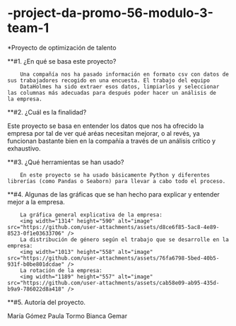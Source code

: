 # -project-da-promo-56-modulo-3-team-1

*Proyecto de optimización de talento

**#1. ¿En qué se basa este proyecto?

		Una compañía nos ha pasado información en formato csv con datos de sus trabajadores recogido en una encuesta. El trabajo del equipo
		DataHolmes ha sido extraer esos datos, limpiarlos y seleccionar las columnas más adecuadas para después poder hacer un análisis de       la empresa.
	 
**#2. ¿Cuál es la finalidad?

   Este proyecto se basa en entender los datos que nos ha ofrecido la empresa por tal de ver qué aréas necesitan mejorar, o al revés, ya 			 funcionan bastante bien en la compañía a través de un análisis crítico y exhaustivo.

**#3. ¿Qué herramientas se han usado?

		En este proyecto se ha usado básicamente Python y diferentes librerías (como Pandas o Seaborn) para llevar a cabo todo el proceso.
  
**#4. Algunas de las gráficas que se han hecho para explicar y entender mejor a la empresa.

		La gráfica general explicativa de la empresa:
		<img width="1314" height="590" alt="image" src="https://github.com/user-attachments/assets/d8ce6f85-5ac8-4e89-8523-0f1e03633706" />
		La distribución de género según el trabajo que se desarrolle en la empresa:
		<img width="1013" height="558" alt="image" src="https://github.com/user-attachments/assets/76fa6798-5bed-40b5-931f-b0be801dcdae" />
		La rotación de la empresa:
		<img width="1189" height="557" alt="image" src="https://github.com/user-attachments/assets/cab58e09-ab95-435d-b9a9-786022d8a418" />

**#5. Autoría del proyecto.

   María Gómez
   Paula Tormo
   Bianca Gemar
